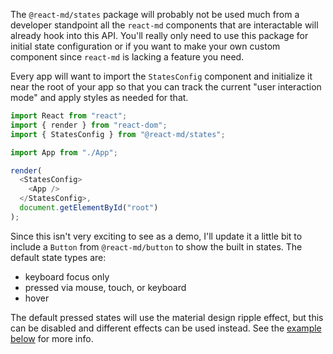 The `@react-md/states` package will probably not be used much from a developer
standpoint all the `react-md` components that are interactable will already hook
into this API. You'll really only need to use this package for initial state
configuration or if you want to make your own custom component since `react-md`
is lacking a feature you need.

Every app will want to import the `StatesConfig` component and initialize it
near the root of your app so that you can track the current "user interaction
mode" and apply styles as needed for that.

```ts
import React from "react";
import { render } from "react-dom";
import { StatesConfig } from "@react-md/states";

import App from "./App";

render(
  <StatesConfig>
    <App />
  </StatesConfig>,
  document.getElementById("root")
);
```

Since this isn't very exciting to see as a demo, I'll update it a little bit to
include a `Button` from `@react-md/button` to show the built in states. The
default state types are:

- keyboard focus only
- pressed via mouse, touch, or keyboard
- hover

The default pressed states will use the material design ripple effect, but this
can be disabled and different effects can be used instead. See the
[example below](#disabling-ripple-effect) for more info.
